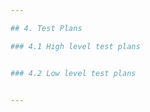 ```yaml
---

## 4. Test Plans

### 4.1 High level test plans


### 4.2 Low level test plans


---
```

